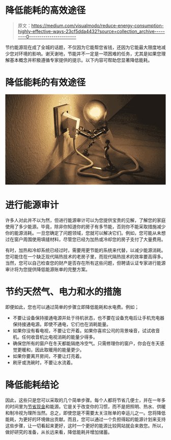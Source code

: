# 降低能耗的高效途径

> 原文：<https://medium.com/visualmodo/reduce-energy-consumption-highly-effective-ways-23cf5dda4432?source=collection_archive---------0----------------------->

节约能源现在成了全城的话题，不仅因为它能帮您省钱，还因为它能最大限度地减少您对环境的影响。谢天谢地，节能并不一定是一项困难的任务，尤其是如果您理解基本概念并积极遵循专家提供的提示。以下内容可帮助您显著降低能耗。

# 降低能耗的有效途径

![](img/d6f34875be280d9c73192c79e1f4a9fa.png)

# 进行能源审计

许多人对此并不以为然，但进行能源审计可以为您提供宝贵的见解，了解您的家庭使用了多少能源。毕竟，除非你知道你的房子有多节能，否则你不能采取措施减少你的能源消耗。一旦您确定了问题领域，您就可以解决它们。例如，您可能从未想过在窗户周围使用填缝材料，尽管您已经为加热或冷却您的房子支付了大量费用。

有时，加热和冷却系统已经过时，需要用更节能的系统来代替，以减少能源消耗。您可能住在一个缺乏现代隔热技术的老房子里，而现代隔热技术的效率要高得多。当然，您可以自己检查您的财产是否存在所有这些问题，但聘请认证专家进行能源审计将为您提供降低能源账单的完整方案。

# 节约天然气、电力和水的措施

即便如此，您也可以通过简单的步骤立即降低能耗和水电费。例如；

*   不要让设备保持接通电源并处于待机状态，也不要在设备充电后让手机充电器保持接通电源。即使不通电，它们也在消耗能量。
*   如果你没有看电视，不要让它开着。如果你喜欢公司的背景噪音，试试收音机。任何收音机比电视消耗的能量少得多。
*   确保您所有的窗户在冬天都能隔绝冷空气。只需修理你的窗户，你会在冬天感觉更暖和，因此取暖用的能量更少。
*   如果你要离开房间，不要让灯亮着。
*   刷牙或洗碗时，不要让水流着。

# 降低能耗结论

因此，这些只是您可以采取的几个简单步骤。每个人都将节省几便士，并在一年多的时间里为[节省现金](https://visualmodo.com/how-much-does-the-average-30-year-old-have-saved/)和能源。它是关于改变你的习惯，而不是把照明、热水、供暖和制冷视为理所当然。总之，即使您是不需要太关注账单的幸运儿之一。您将降低能耗，为更好的环境做出贡献。而且，您可以通过一个负担得起的能源计划来支持这些步骤，让一切看起来更好，这时一个更好的能源比较网站就会来救您。所以，做好研究的准备，从长远来看，降低能耗并增加储蓄。